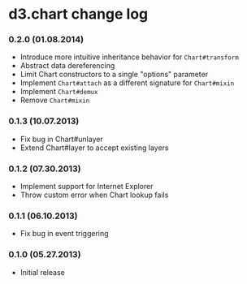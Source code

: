 # d3.chart change log

### 0.2.0 (01.08.2014)

- Introduce more intuitive inheritance behavior for `Chart#transform`
- Abstract data dereferencing
- Limit Chart constructors to a single "options" parameter
- Implement `Chart#attach` as a different signature for `Chart#mixin`
- Implement `Chart#demux`
- Remove `Chart#mixin`

### 0.1.3 (10.07.2013)

- Fix bug in Chart#unlayer
- Extend Chart#layer to accept existing layers

### 0.1.2 (07.30.2013)

- Implement support for Internet Explorer
- Throw custom error when Chart lookup fails

### 0.1.1 (06.10.2013)

- Fix bug in event triggering

### 0.1.0 (05.27.2013)

- Initial release
